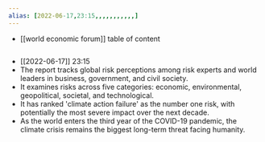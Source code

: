 ```yaml
---
alias: [2022-06-17,23:15,,,,,,,,,,,]
---
```

- [[world economic forum]]
table of content
```toc
```

- [[2022-06-17]] 23:15
- The report tracks global risk perceptions among risk experts and world leaders in business, government, and civil society.
- It examines risks across five categories: economic, environmental, geopolitical, societal, and technological.
- It has ranked 'climate action failure' as the number one risk, with potentially the most severe impact over the next decade.
- As the world enters the third year of the COVID-19 pandemic, the climate crisis remains the biggest long-term threat facing humanity.